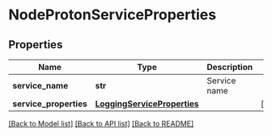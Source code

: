 # NodeProtonServiceProperties

## Properties
Name | Type | Description | Notes
------------ | ------------- | ------------- | -------------
**service_name** | **str** | Service name | 
**service_properties** | [**LoggingServiceProperties**](LoggingServiceProperties.md) |  | [optional] 

[[Back to Model list]](../README.md#documentation-for-models) [[Back to API list]](../README.md#documentation-for-api-endpoints) [[Back to README]](../README.md)

